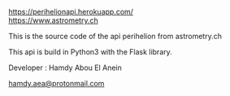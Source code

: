 
 https://perihelionapi.herokuapp.com/  
 https://www.astrometry.ch   
 
  
This is the source code of the api perihelion from astrometry.ch       
  
This api is build in Python3 with the Flask library.      
  
Developer : Hamdy Abou El Anein  
   
hamdy.aea@protonmail.com   
